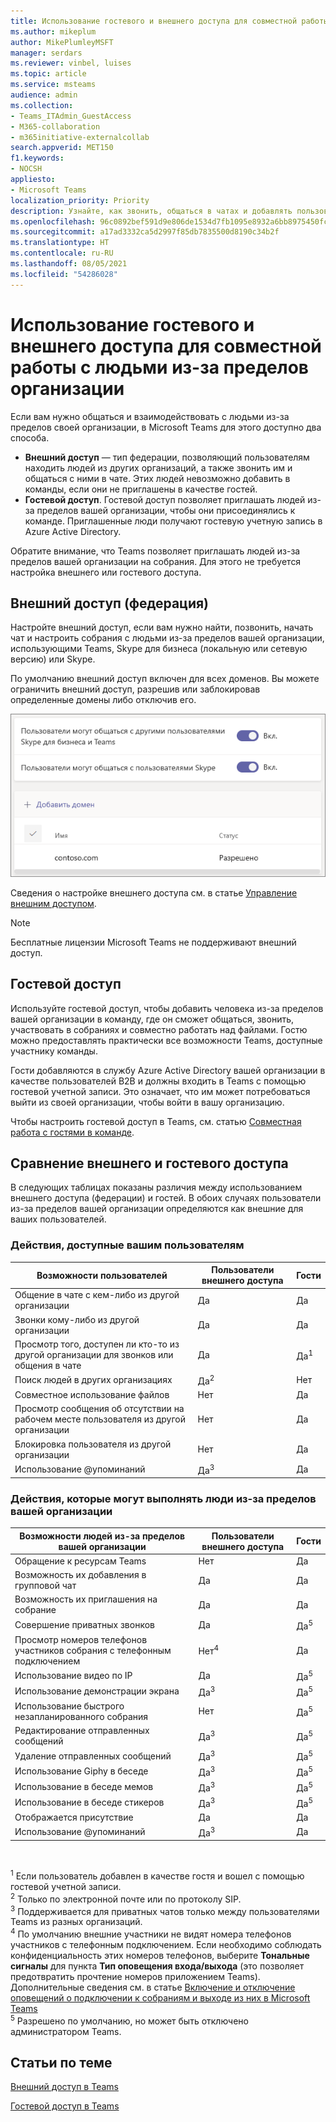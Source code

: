 ```yaml
---
title: Использование гостевого и внешнего доступа для совместной работы с людьми из-за пределов организации
ms.author: mikeplum
author: MikePlumleyMSFT
manager: serdars
ms.reviewer: vinbel, luises
ms.topic: article
ms.service: msteams
audience: admin
ms.collection:
- Teams_ITAdmin_GuestAccess
- M365-collaboration
- m365initiative-externalcollab
search.appverid: MET150
f1.keywords:
- NOCSH
appliesto:
- Microsoft Teams
localization_priority: Priority
description: Узнайте, как звонить, общаться в чатах и добавлять пользователей из-за пределов организации в Microsoft Teams с помощью внешнего доступа (федерации) и гостевого доступа.
ms.openlocfilehash: 96c0892bef591d9e806de1534d7fb1095e8932a6bb8975450fca63819272b50f
ms.sourcegitcommit: a17ad3332ca5d2997f85db7835500d8190c34b2f
ms.translationtype: HT
ms.contentlocale: ru-RU
ms.lasthandoff: 08/05/2021
ms.locfileid: "54286028"
---
```

# <a name="use-guest-access-and-external-access-to-collaborate-with-people-outside-your-organization"></a>Использование гостевого и внешнего доступа для совместной работы с людьми из-за пределов организации

Если вам нужно общаться и взаимодействовать с людьми из-за пределов своей организации, в Microsoft Teams для этого доступно два способа.

- **Внешний доступ** — тип федерации, позволяющий пользователям находить людей из других организаций, а также звонить им и общаться с ними в чате. Этих людей невозможно добавить в команды, если они не приглашены в качестве гостей.
- **Гостевой доступ**. Гостевой доступ позволяет приглашать людей из-за пределов вашей организации, чтобы они присоединялись к команде. Приглашенные люди получают гостевую учетную запись в Azure Active Directory.

Обратите внимание, что Teams позволяет приглашать людей из-за пределов вашей организации на собрания. Для этого не требуется настройка внешнего или гостевого доступа.

## <a name="external-access-federation"></a>Внешний доступ (федерация)

Настройте внешний доступ, если вам нужно найти, позвонить, начать чат и настроить собрания с людьми из-за пределов вашей организации, использующими Teams, Skype для бизнеса (локальную или сетевую версию) или Skype. 

По умолчанию внешний доступ включен для всех доменов. Вы можете ограничить внешний доступ, разрешив или заблокировав определенные домены либо отключив его.

![Снимок экрана: параметры внешнего доступа](media/external-access-federation-settings.png)

Сведения о настройке внешнего доступа см. в статье [Управление внешним доступом](manage-external-access.md). 

>[!NOTE]
>Бесплатные лицензии Microsoft Teams не поддерживают внешний доступ.

## <a name="guest-access"></a>Гостевой доступ

Используйте гостевой доступ, чтобы добавить человека из-за пределов вашей организации в команду, где он сможет общаться, звонить, участвовать в собраниях и совместно работать над файлами. Гостю можно предоставлять практически все возможности Teams, доступные участнику команды.

Гости добавляются в службу Azure Active Directory вашей организации в качестве пользователей B2B и должны входить в Teams с помощью гостевой учетной записи. Это означает, что им может потребоваться выйти из своей организации, чтобы войти в вашу организацию.

Чтобы настроить гостевой доступ в Teams, см. статью [Совместная работа с гостями в команде](/microsoft-365/solutions/collaborate-as-team).

## <a name="compare-external-and-guest-access"></a>Сравнение внешнего и гостевого доступа

В следующих таблицах показаны различия между использованием внешнего доступа (федерации) и гостей. В обоих случаях пользователи из-за пределов вашей организации определяются как внешние для ваших пользователей.

### <a name="things-your-users-can-do"></a>Действия, доступные вашим пользователям

| Возможности пользователей | Пользователи внешнего доступа | Гости |
|---------|-----------------------|--------------------|
| Общение в чате с кем-либо из другой организации | Да | Да |
| Звонки кому-либо из другой организации | Да | Да |
| Просмотр того, доступен ли кто-то из другой организации для звонков или общения в чате | Да | Да<sup>1</sup> |
| Поиск людей в других организациях | Да<sup>2</sup> | Нет |
| Совместное использование файлов | Нет | Да |
| Просмотр сообщения об отсутствии на рабочем месте пользователя из другой организации | Нет | Да |
| Блокировка пользователя из другой организации  | Нет | Да |
| Использование @упоминаний | Да<sup>3</sup> | Да |

### <a name="things-people-outside-your-organization-can-do"></a>Действия, которые могут выполнять люди из-за пределов вашей организации

| Возможности людей из-за пределов вашей организации | Пользователи внешнего доступа | Гости |
|---------|-----------------------|--------------------|
| Обращение к ресурсам Teams | Нет | Да |
| Возможность их добавления в групповой чат | Да | Да |
| Возможность их приглашения на собрание | Да | Да |
| Совершение приватных звонков | Да | Да<sup>5</sup> |
| Просмотр номеров телефонов участников собрания с телефонным подключением | Нет<sup>4</sup> | Да |
| Использование видео по IP | Да | Да<sup>5</sup> |
| Использование демонстрации экрана | Да<sup>3</sup> | Да<sup>5</sup> |
| Использование быстрого незапланированного собрания | Нет | Да<sup>5</sup> |
| Редактирование отправленных сообщений | Да<sup>3</sup> | Да<sup>5</sup> |
| Удаление отправленных сообщений | Да<sup>3</sup> | Да<sup>5</sup> |
| Использование Giphy в беседе | Да<sup>3</sup> | Да<sup>5</sup> |
| Использование в беседе мемов | Да<sup>3</sup> | Да<sup>5</sup> |
| Использование в беседе стикеров | Да<sup>3</sup> | Да<sup>5</sup> |
| Отображается присутствие | Да | Да |
| Использование @упоминаний | Да<sup>3</sup> | Да |

<br>

<sup>1</sup> Если пользователь добавлен в качестве гостя и вошел с помощью гостевой учетной записи.<br>
<sup>2</sup> Только по электронной почте или по протоколу SIP.<br>
<sup>3</sup> Поддерживается для приватных чатов только между пользователями Teams из разных организаций. <br>
<sup>4</sup> По умолчанию внешние участники не видят номера телефонов участников с телефонным подключением. Если необходимо соблюдать конфиденциальность этих номеров телефонов, выберите **Тональные сигналы** для пункта **Тип оповещения входа/выхода** (это позволяет предотвратить прочтение номеров приложением Teams). Дополнительные сведения см. в статье [Включение и отключение оповещений о подключении к собраниям и выходе из них в Microsoft Teams](turn-on-or-off-entry-and-exit-announcements-for-meetings-in-teams.md) <br>
<sup>5</sup> Разрешено по умолчанию, но может быть отключено администратором Teams.

## <a name="related-topics"></a>Статьи по теме

[Внешний доступ в Teams](manage-external-access.md)

[Гостевой доступ в Teams](guest-access.md)
